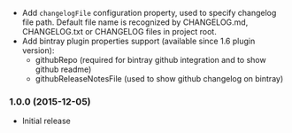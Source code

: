 * Add `changelogFile` configuration property, used to specify changelog file path. Default file name is recognized by 
    CHANGELOG.md, CHANGELOG.txt or CHANGELOG files in project root.
* Add bintray plugin properties support (available since 1.6 plugin version):
    - githubRepo (required for bintray github integration and to show github readme)
    - githubReleaseNotesFile (used to show github changelog on bintray)

### 1.0.0 (2015-12-05)
* Initial release